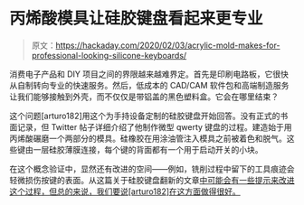 # 丙烯酸模具让硅胶键盘看起来更专业

> 原文：<https://hackaday.com/2020/02/03/acrylic-mold-makes-for-professional-looking-silicone-keyboards/>

消费电子产品和 DIY 项目之间的界限越来越难界定。首先是印刷电路板，它很快从自制转向专业的快速服务。然后，低成本的 CAD/CAM 软件包和高端制造服务让我们能够接触到外壳，而不仅仅是带铝盖的黑色塑料盒。它会在哪里结束？

这个问题[arturo182]用这个为手持设备定制的硅胶键盘开始回答。没有正式的书面记录，但 Twitter 帖子详细介绍了他制作微型 qwerty 键盘的过程。建造始于用丙烯酸碾磨一个两部分的模具。硅橡胶在用涂油管注入模具之前被着色和脱气。这些键由一层硅胶薄膜连接，每个键的背面都有一个用于启动开关的小块。

在这个概念验证中，显然还有改进的空间——例如，铣削过程中留下的工具痕迹会轻微损伤按键的表面。从这篇关于硅胶键盘翻新的文章[中可能会有一些提示来改进这个过程，但总的来说，我们要说[arturo182]在这方面做得很好。](https://hackaday.com/2019/04/03/the-repair-and-refurbishment-of-silicone-keyboards/)